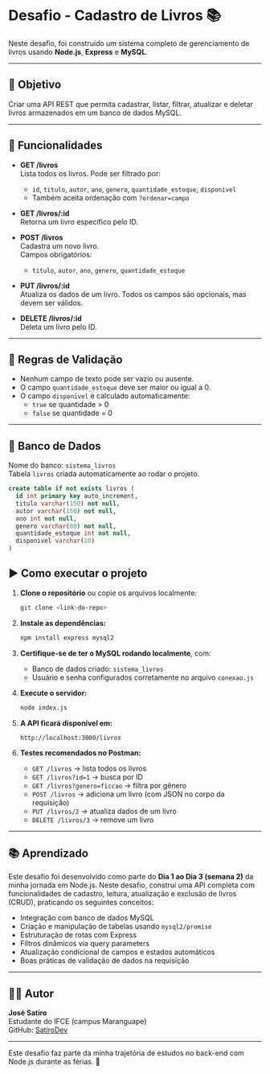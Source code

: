 # Desafio  - Cadastro de Livros 📚

Neste desafio, foi construído um sistema completo de gerenciamento de livros usando **Node.js**, **Express** e **MySQL**.

---

## 🧠 Objetivo

Criar uma API REST que permita cadastrar, listar, filtrar, atualizar e deletar livros armazenados em um banco de dados MySQL.

---

## 🧱 Funcionalidades

- **GET /livros**  
  Lista todos os livros. Pode ser filtrado por:
  - `id`, `titulo`, `autor`, `ano`, `genero`, `quantidade_estoque`, `disponivel`
  - Também aceita ordenação com `?ordenar=campo`

- **GET /livros/:id**  
  Retorna um livro específico pelo ID.

- **POST /livros**  
  Cadastra um novo livro.  
  Campos obrigatórios:
  - `titulo`, `autor`, `ano`, `genero`, `quantidade_estoque`

- **PUT /livros/:id**  
  Atualiza os dados de um livro. Todos os campos são opcionais, mas devem ser válidos.

- **DELETE /livros/:id**  
  Deleta um livro pelo ID.

---

## 🛑 Regras de Validação

- Nenhum campo de texto pode ser vazio ou ausente.
- O campo `quantidade_estoque` deve ser maior ou igual a 0.
- O campo `disponivel` é calculado automaticamente:
  - `true` se quantidade > 0
  - `false` se quantidade = 0

---

## 💾 Banco de Dados

Nome do banco: `sistema_livros`  
Tabela `livros` criada automaticamente ao rodar o projeto.

```sql
create table if not exists livros (
  id int primary key auto_increment,
  titulo varchar(150) not null,
  autor varchar(150) not null,
  ano int not null,
  genero varchar(80) not null,
  quantidade_estoque int not null,
  disponivel varchar(20)
)
```
## ▶️ Como executar o projeto

1. **Clone o repositório** ou copie os arquivos localmente:
   ```bash
   git clone <link-do-repo>
   ```

2. **Instale as dependências:**
   ```bash
   npm install express mysql2
   ```

3. **Certifique-se de ter o MySQL rodando localmente**, com:

   - Banco de dados criado: `sistema_livros`
   - Usuário e senha configurados corretamente no arquivo `conexao.js`

4. **Execute o servidor:**
   ```bash
   node index.js
   ```

5. **A API ficará disponível em:**
   ```
   http://localhost:3000/livros
   ```

6. **Testes recomendados no Postman:**

   - `GET /livros` → lista todos os livros  
   - `GET /livros?id=1` → busca por ID  
   - `GET /livros?genero=ficcao` → filtra por gênero  
   - `POST /livros` → adiciona um livro (com JSON no corpo da requisição)  
   - `PUT /livros/2` → atualiza dados de um livro  
   - `DELETE /livros/3` → remove um livro  


---

## 📚 Aprendizado



Este desafio foi desenvolvido como parte do **Dia 1 ao Dia 3 (semana 2)**  da minha jornada em Node.js. Neste desafio, construí uma API completa com funcionalidades de cadastro, leitura, atualização e exclusão de livros (CRUD), praticando os seguintes conceitos:

- Integração com banco de dados MySQL
- Criação e manipulação de tabelas usando `mysql2/promise`
- Estruturação de rotas com Express
- Filtros dinâmicos via query parameters
- Atualização condicional de campos e estados automáticos
- Boas práticas de validação de dados na requisição

---

## 🙋‍♂️ Autor

**José Satiro**  
Estudante do IFCE (campus Maranguape)  
GitHub: [SatiroDev](https://github.com/SatiroDev)

---

Este desafio faz parte da minha trajetória de estudos no back-end com Node.js durante as férias. 🚀


